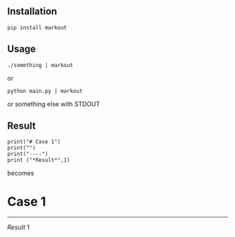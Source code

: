## Installation
```
pip install markout
```
## Usage
```
./something | markout
```
or
```
python main.py | markout
```
or something else with STDOUT
## Result
```
print("# Case 1")
print("")
print("----")
print ("*Result*",1)
```
becomes
# Case 1

------
*Result* 1
